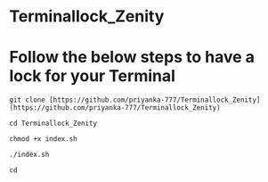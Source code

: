 # Terminallock_Zenity

# Follow the below steps to have a lock for your Terminal

```
git clone [https://github.com/priyanka-777/Terminallock_Zenity](https://github.com/priyanka-777/Terminallock_Zenity)

cd Terminallock_Zenity

chmod +x index.sh

./index.sh

cd
